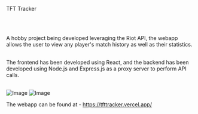 TFT Tracker

<br/>
<br/>


A hobby project being developed leveraging the Riot API, the webapp allows the user to view any player's match history as well as their statistics.
<br/>
<br/>



The frontend has been developed using React, and the backend has been developed using Node.js and Express.js as a proxy server to perform API calls.
<br/>
<br/>

![Image](https://github.com/user-attachments/assets/ce68119f-f6dc-4e6d-bd39-64301ed7b620)
![Image](https://github.com/user-attachments/assets/b4695414-34b5-4d57-8b67-491a6c881f35)

The webapp can be found at - https://tfttracker.vercel.app/

 
 
